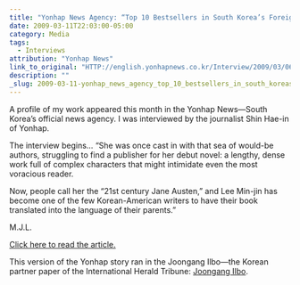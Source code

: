 ```yaml
---
title: "Yonhap News Agency: “Top 10 Bestsellers in South Korea’s Foreign Fiction List”"
date: 2009-03-11T22:03:00-05:00
category: Media
tags:
  - Interviews
attribution: "Yonhap News"
link_to_original: "HTTP://english.yonhapnews.co.kr/Interview/2009/03/06/21/0901000000AEN20090306001700315F.HTML"
description: ""
_slug: 2009-03-11-yonhap_news_agency_top_10_bestsellers_in_south_koreas_foreign_fiction_list
---
```


A profile of my work appeared this month in the Yonhap News—South Korea’s official news agency. I was interviewed by the journalist Shin Hae-in of Yonhap.

The interview begins… “She was once cast in with that sea of would-be authors, struggling to find a publisher for her debut novel: a lengthy, dense work full of complex characters that might intimidate even the most voracious reader.

Now, people call her the “21st century Jane Austen,” and Lee Min-jin has become one of the few Korean-American writers to have their book translated into the language of their parents.”

M.J.L.

[Click here to read the article.](HTTP://english.yonhapnews.co.kr/Interview/2009/03/06/21/0901000000AEN20090306001700315F.HTML "Click here to read the article.")

This version of the Yonhap story ran in the Joongang Ilbo—the Korean partner paper of the International Herald Tribune: [Joongang Ilbo](http://joongangdaily.joins.com/article/view.asp?aid=2902102).
